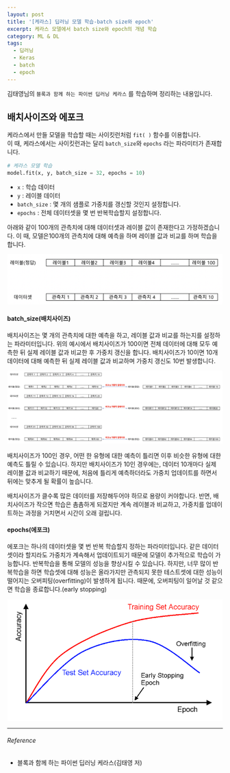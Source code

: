 ```yaml
---
layout: post
title: '[케라스] 딥러닝 모델 학습-batch size와 epoch'
excerpt: 케라스 모델에서 batch size와 epoch의 개념 학습
category: ML & DL
tags:
  - 딥러닝
  - Keras
  - batch
  - epoch
---
```


김태영님의 `블록과 함께 하는 파이썬 딥러닝 케라스` 를 학습하며 정리하는 내용입니다.

## 배치사이즈와 에포크

케라스에서 만들 모델을 학습할 때는 사이킷런처럼 `fit( )` 함수를 이용합니다.<br/>이 때, 케라스에서는 사이킷런과는 달리 `batch_size`와 `epochs` 라는 파라미터가 존재합니다.

```python
# 케라스 모델 학습
model.fit(x, y, batch_size = 32, epochs = 10)
```

* `x` : 학습 데이터
* `y` : 레이블 데이터
* `batch_size` : 몇 개의 샘플로 가중치를 갱신할 것인지 설정합니다.
* `epochs` : 전체 데이터셋을 몇 번 반복학습할지 설정합니다.



아래와 같이 100개의 관측치에 대해 데이터셋과 레이블 값이 존재한다고 가정하겠습니다. 이 때, 모델은100개의 관측치에 대해 예측을 하며 레이블 값과 비교를 하며 학습을 합니다.

<img src="https://github.com/SevillaBK/SevillaBK.github.io/blob/master/img/ML&DL/batch1.png?raw=true">

#### batch_size(배치사이즈)

배치사이즈는 몇 개의 관측치에 대한 예측을 하고, 레이블 값과 비교를 하는지를 설정하는 파라미터입니다. 위의 예시에서 배치사이즈가 100이면 전체 데이터에 대해 모두 예측한 뒤 실제 레이블 값과 비교한 후 가중치 갱신을 합니다. 배치사이즈가 10이면 10개 데이터에 대해 예측한 뒤 실제 레이블 값과 비교하며 가중치 갱신도 10번 발생합니다.

<img src="https://github.com/SevillaBK/SevillaBK.github.io/blob/master/img/ML&DL/batch3.png?raw=true">

배치사이즈가 100인 경우, 어떤 한 유형에 대한 예측이 틀리면 이후 비슷한 유형에 대한 예측도 틀릴 수 있습니다. 하지만 배치사이즈가 10인 경우에는, 데이터 10개마다 실제 레이블 값과 비교하기 때문에, 처음에 틀리게 예측하더라도 가중치 업데이트를 하면서 뒤에는 맞추게 될 확률이 높습니다. 

배치사이즈가 클수록 많은 데이터를 저장해두어야 하므로 용량이 커야합니다. 반면, 배치사이즈가 작으면 학습은 촘촘하게 되겠지만 계속 레이블과 비교하고, 가중치를 업데이트하는 과정을 거치면서 시간이 오래 걸립니다.



#### epochs(에포크)

에포크는 하나의 데이터셋을 몇 번 반복 학습할지 정하는 파라미터입니다. 같은 데이터셋이라 할지라도 가중치가 계속해서 업데이트되기 때문에 모델이 추가적으로 학습이 가능합니다. 반복학습을 통해 모델의 성능을 향상시킬 수 있습니다. 하지만,  너무 많이 반복학습을 하면 학습셋에 대해 성능은 올라가지만 관측되지 못한 테스트셋에 대한 성능이 떨어지는 오버피팅(overfitting)이 발생하게 됩니다. 때문에, 오버피팅이 일어날 것 같으면 학습을 종료합니다.(early stopping)

<img src= "https://github.com/SevillaBK/SevillaBK.github.io/blob/master/img/ML&DL/epoch-and-loss.png?raw=true">

---------

###### Reference

- 블록과 함께 하는 파이썬 딥러닝 케라스(김태영 저)
